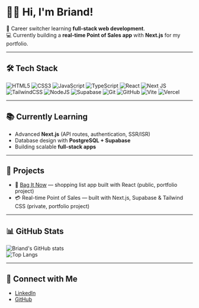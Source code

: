 # 👋🏻 Hi, I'm Briand!

🚀 Career switcher learning **full-stack web development**.  
💻 Currently building a **real-time Point of Sales app** with **Next.js** for my portfolio.  

---

## 🛠 Tech Stack

![HTML5](https://img.shields.io/badge/html5-%23E34F26.svg?style=for-the-badge&logo=html5&logoColor=white) ![CSS3](https://img.shields.io/badge/css3-%231572B6.svg?style=for-the-badge&logo=css3&logoColor=white) ![JavaScript](https://img.shields.io/badge/javascript-%23323330.svg?style=for-the-badge&logo=javascript&logoColor=%23F7DF1E) ![TypeScript](https://img.shields.io/badge/typescript-%23007ACC.svg?style=for-the-badge&logo=typescript&logoColor=white) ![React](https://img.shields.io/badge/react-%2320232a.svg?style=for-the-badge&logo=react&logoColor=%2361DAFB) ![Next JS](https://img.shields.io/badge/Next-black?style=for-the-badge&logo=next.js&logoColor=white) ![TailwindCSS](https://img.shields.io/badge/tailwindcss-%2338B2AC.svg?style=for-the-badge&logo=tailwind-css&logoColor=white) ![NodeJS](https://img.shields.io/badge/node.js-6DA55F?style=for-the-badge&logo=node.js&logoColor=white) ![Supabase](https://img.shields.io/badge/Supabase-3ECF8E?style=for-the-badge&logo=supabase&logoColor=white) ![Git](https://img.shields.io/badge/git-%23F05033.svg?style=for-the-badge&logo=git&logoColor=white) ![GitHub](https://img.shields.io/badge/github-%23121011.svg?style=for-the-badge&logo=github&logoColor=white) ![Vite](https://img.shields.io/badge/vite-%23646CFF.svg?style=for-the-badge&logo=vite&logoColor=white) ![Vercel](https://img.shields.io/badge/vercel-%23000000.svg?style=for-the-badge&logo=vercel&logoColor=white) 

---

## 📚 Currently Learning
- Advanced **Next.js** (API routes, authentication, SSR/ISR)  
- Database design with **PostgreSQL + Supabase**  
- Building scalable **full-stack apps**  

---

## 📂 Projects

- 🛒 [Bag It Now](https://github.com/briandalpa/bag-it-now) — shopping list app built with React (public, portfolio project)  
- 💳 Real-time Point of Sales — built with Next.js, Supabase & Tailwind CSS (private, portfolio project)

---

## 📊 GitHub Stats

![Briand's GitHub stats](https://github-readme-stats.vercel.app/api?username=briandalpa&show_icons=true&theme=tokyonight)  
![Top Langs](https://github-readme-stats.vercel.app/api/top-langs/?username=briandalpa&layout=compact&theme=tokyonight)

---

## 🤝 Connect with Me

- [LinkedIn](https://linkedin.com/in/briandalpa)  
- [GitHub](https://github.com/briandalpa)
